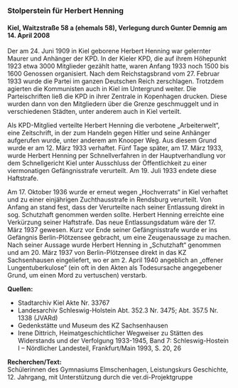 ### Stolperstein für Herbert Henning
#### Kiel, Waitzstraße 58 a (ehemals 58), Verlegung durch Gunter Demnig am 14. April 2008

Der am 24. Juni 1909 in Kiel geborene Herbert Henning war gelernter Maurer und Anhänger der KPD. In der Kieler KPD, die auf ihrem Höhepunkt 1923 etwa 3000 Mitglieder gezählt hatte, waren Anfang 1933 noch 1500 bis 1600 Genossen organisiert. Nach dem Reichstagsbrand vom 27. Februar 1933 wurde die Partei im ganzen Deutschen Reich zerschlagen. Trotzdem agierten die Kommunisten auch in Kiel im Untergrund weiter. Die Parteischriften ließ die KPD in ihrer Zentrale in Kopenhagen drucken. Diese wurden dann von den Mitgliedern über die Grenze geschmuggelt und in verschiedenen Städten, unter anderem auch in Kiel verteilt.

Als KPD-Mitglied verteilte Herbert Henning die verbotene „Arbeiterwelt“, eine Zeitschrift, in der zum Handeln gegen Hitler und seine Anhänger aufgerufen wurde, unter anderem am Knooper Weg. Aus diesem Grund wurde er am 12. März 1933 verhaftet. Fünf Tage später, am 17. März 1933, wurde Herbert Henning per Schnellverfahren in der Hauptverhandlung vor dem Schnellgericht Kiel unter Ausschluss der Öffentlichkeit zu einer viermonatigen Gefängnisstrafe verurteilt. Am 19. Juli 1933 endete diese Haftstrafe.

Am 17. Oktober 1936 wurde er erneut wegen „Hochverrats“ in Kiel verhaftet und zu einer einjährigen Zuchthausstrafe in Rendsburg verurteilt. Von Anfang an stand fest, dass der Verurteilte nach seiner Entlassung direkt in sog. Schutzhaft genommen werden sollte. Herbert Henning erreichte eine Verkürzung seiner Haftstrafe. Das neue Entlassungsdatum wäre der 17. März 1937 gewesen. Kurz vor Ende seiner Gefängnisstrafe wurde er ins Gefängnis Berlin-Plötzensee gebracht, um eine Zeugenaussage zu machen. Nach seiner Aussage wurde Herbert Henning in „Schutzhaft“ genommen und am 20. März 1937 von Berlin-Plötzensee direkt in das KZ Sachsenhausen eingeliefert, wo er am 2. April 1940 angeblich an „offener Lungentuberkulose“ (ein oft in den Akten als Todesursache angegebener Grund, um einen Mord zu vertuschen) verstarb.

**Quellen:**
- Stadtarchiv Kiel Akte Nr. 33767
- Landesarchiv Schleswig-Holstein Abt. 352.3 Nr. 3475; Abt. 357.5 Nr. 1338 (JVARd)
- Gedenkstätte und Museum des KZ Sachsenhausen
- Irene Dittrich, Heimatgeschichtlicher Wegweiser zu Stätten des Widerstands und der Verfolgung 1933-1945, Band 7: Schleswig-Hostein I – Nördlicher Landesteil, Frankfurt/Main 1993, S. 20, 26

**Recherchen/Text:**  
Schülerinnen des Gymnasiums Elmschenhagen, Leistungskurs Geschichte, 12. Jahrgang, mit Unterstützung durch die ver.di-Projektgruppe